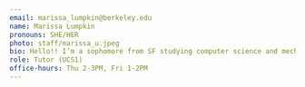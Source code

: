 ```yaml
---
email: marissa_lumpkin@berkeley.edu
name: Marissa Lumpkin
pronouns: SHE/HER
photo: staff/marissa_u.jpeg
bio: Hello!! I’m a sophomore from SF studying computer science and mechanical engineering. I like going on runs in the fire trails, designing race cars, and making art. Can’t wait for a Data gr8 semester!
role: Tutor (UCS1)
office-hours: Thu 2-3PM, Fri 1-2PM
---
```

